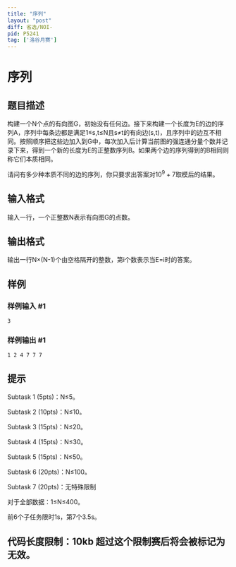 ```yaml
---
title: "序列"
layout: "post"
diff: 省选/NOI-
pid: P5241
tag: ['洛谷月赛']
---
```

# 序列
## 题目描述

构建一个N个点的有向图G，初始没有任何边。接下来构建一个长度为E的边的序列A，序列中每条边都是满足1≤s,t≤N且s≠t的有向边(s,t)，且序列中的边互不相同。按照顺序把这些边加入到G中，每次加入后计算当前图的强连通分量个数并记录下来，得到一个新的长度为E的正整数序列B。如果两个边的序列得到的B相同则称它们本质相同。

请问有多少种本质不同的边的序列，你只要求出答案对$10^9+7$取模后的结果。
## 输入格式

输入一行，一个正整数N表示有向图G的点数。
## 输出格式

输出一行N×(N-1)个由空格隔开的整数，第i个数表示当E=i时的答案。
## 样例

### 样例输入 #1
```
3

```
### 样例输出 #1
```
1 2 4 7 7 7

```
## 提示

Subtask 1 (5pts)：N≤5。

Subtask 2 (10pts)：N≤10。

Subtask 3 (15pts)：N≤20。

Subtask 4 (15pts)：N≤30。

Subtask 5 (15pts)：N≤50。

Subtask 6 (20pts)：N≤100。

Subtask 7 (20pts)：无特殊限制

对于全部数据：1≤N≤400。

前6个子任务限时1s，第7个3.5s。

## 代码长度限制：10kb 超过这个限制赛后将会被标记为无效。
